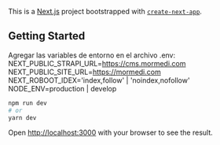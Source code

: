 This is a [Next.js](https://nextjs.org/) project bootstrapped with [`create-next-app`](https://github.com/vercel/next.js/tree/canary/packages/create-next-app).

## Getting Started

Agregar las variables de entorno en el archivo .env:
NEXT_PUBLIC_STRAPI_URL=https://cms.mormedi.com
NEXT_PUBLIC_SITE_URL=https://mormedi.com
NEXT_ROBOOT_IDEX='index,follow' | 'noindex,nofollow'
NODE_ENV=production | develop

```bash
npm run dev
# or
yarn dev
```

Open [http://localhost:3000](http://localhost:3000) with your browser to see the result.